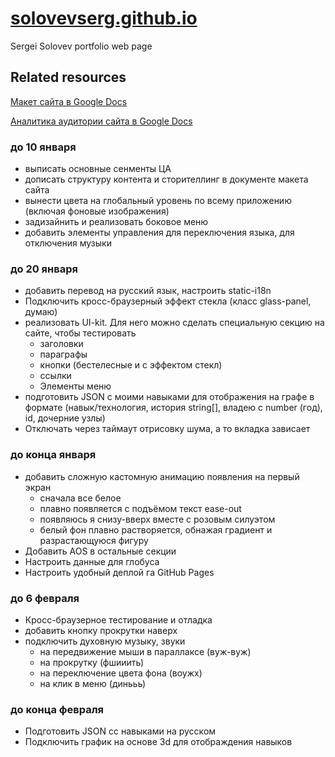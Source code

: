 # [solovevserg.github.io](http://solovevserg.github.io/)
Sergei Solovev portfolio web page

## Related resources

[Макет сайта в Google Docs](https://docs.google.com/document/d/1R0ZSZmoWXxbb74h259gdvb3qB4bljpnhp1OAVOiFwmQ/edit#heading=h.ctxivxey5sp)

[Аналитика аудитории сайта в Google Docs](https://docs.google.com/document/d/1R0ZSZmoWXxbb74h259gdvb3qB4bljpnhp1OAVOiFwmQ/edit#heading=h.ctxivxey5sp)

### до 10 января
* выписать основные сенменты ЦА
* дописать структуру контента и сторителлинг в документе макета сайта
* вынести цвета на глобальный уровень по всему приложению (включая фоновые изображения)
* задизайнить и реализовать боковое меню
* добавить элементы управления для переключения языка, для отключения музыки

### до 20 января
* добавить перевод на русский язык, настроить static-i18n
* Подключить кросс-браузерный эффект стекла (класс glass-panel, думаю)
* реализовать UI-kit. Для него можно сделать специальную секцию на сайте, чтобы тестировать
    * заголовки
    * параграфы
    * кнопки (бестелесные и с эффектом стекл)
    * ссылки
    * Элементы меню
* подготовить JSON с моими навыками для отображения на графе в формате (навык/технология, история string[], владею с number (год), id, дочерние узлы)
* Отключать через таймаут отрисовку шума, а то вкладка зависает

### до конца января
* добавить сложную кастомную анимацию появления на первый экран
    * сначала все белое
    * плавно появляется с подъёмом текст ease-out
    * появляюсь я снизу-вверх вместе с розовым силуэтом
    * белый фон плавно растворяется, обнажая градиент и разрастающуюся фигуру
* Добавить AOS в остальные секции
* Настроить данные для глобуса
* Настроить удобный деплой га GitHub Pages

### до 6 февраля
* Кросс-браузерное тестирование и отладка
* добавить кнопку прокрутки наверх
* подключить духовную музыку, звуки
    * на передвижение мыши в параллаксе (вуж-вуж)
    * на прокрутку (фшииить)
    * на переключение цвета фона (воужх)
    * на клик в меню (динььь)

### до конца февраля
* Подготовить JSON cс навыками на русском
* Подключить график на основе 3d для отображдения навыков